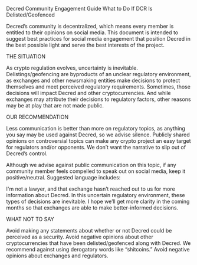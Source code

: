 Decred Community Engagement Guide 
What to Do If DCR Is Delisted/Geofenced 

Decred’s community is decentralized, which means every member is entitled to their opinions on social media. This document is intended to suggest best practices for social media engagement that position Decred in the best possible light and serve the best interests of the project. 

THE SITUATION

As crypto regulation evolves, uncertainty is inevitable. Delistings/geofencing are byproducts of an unclear regulatory environment, as exchanges and other newsmaking entities make decisions to protect themselves and meet perceived regulatory requirements. Sometimes, those decisions will impact Decred and other cryptocurrencies. And while exchanges may attribute their decisions to regulatory factors, other reasons may be at play that are not made public. 

OUR RECOMMENDATION

Less communication is better than more on regulatory topics, as anything you say may be used against Decred, so we advise silence. Publicly shared opinions on controversial topics can make any crypto project an easy target for regulators and/or opponents. We don’t want the narrative to slip out of Decred’s control. 

Although we advise against public communication on this topic, if any community member feels compelled to speak out on social media, keep it positive/neutral. Suggested language includes:

I'm not a lawyer, and that exchange hasn’t reached out to us for more information about Decred.
In this uncertain regulatory environment, these types of decisions are inevitable. I hope we’ll get more clarity in the coming months so that exchanges are able to make better-informed decisions. 

WHAT NOT TO SAY

Avoid making any statements about whether or not Decred could be perceived as a security.
Avoid negative opinions about other cryptocurrencies that have been delisted/geofenced along with Decred. We recommend against using derogatory words like “shitcoins.” 
Avoid negative opinions about exchanges and regulators.
